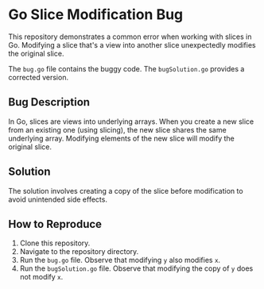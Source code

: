 # Go Slice Modification Bug

This repository demonstrates a common error when working with slices in Go.  Modifying a slice that's a view into another slice unexpectedly modifies the original slice.

The `bug.go` file contains the buggy code. The `bugSolution.go` provides a corrected version.

## Bug Description

In Go, slices are views into underlying arrays. When you create a new slice from an existing one (using slicing), the new slice shares the same underlying array.  Modifying elements of the new slice will modify the original slice.

## Solution

The solution involves creating a copy of the slice before modification to avoid unintended side effects.

## How to Reproduce

1.  Clone this repository.
2.  Navigate to the repository directory.
3.  Run the `bug.go` file. Observe that modifying `y` also modifies `x`.
4.  Run the `bugSolution.go` file. Observe that modifying the copy of `y` does not modify `x`.
